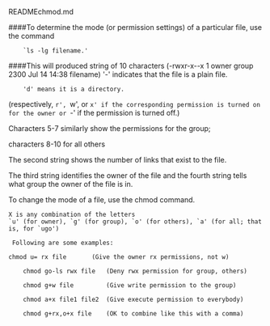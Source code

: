 READMEchmod.md

####To determine the mode (or permission settings) of a particular file, use the command

		`ls -lg filename.'

####This will produced string of 10 characters
      (-rwxr-x--x 1 owner group 2300 Jul 14 14:38 filename)
		'-' indicates that the file is a plain file.
		
		'd' means it is a directory.

(respectively, `r', `w', or `x' if the corresponding permission is turned on for the owner or `-' if the permission is turned off.)

Characters 5-7 similarly show the permissions for the group;

characters 8-10 for all others

The second string shows the number of links that exist to the file.

The third string identifies the owner of the file and the fourth string tells what group the owner of the file is in.


To change the mode of a file, use the chmod command.

	X is any combination of the letters
 	`u' (for owner), `g' (for group), `o' (for others), `a' (for all; that is, for `ugo')

	 Following are some examples:

	chmod u= rx file       (Give the owner rx permissions, not w)

      	chmod go-ls rwx file   (Deny rwx permission for group, others)

     	chmod g+w file         (Give write permission to the group)

     	chmod a+x file1 file2  (Give execute permission to everybody)

     	chmod g+rx,o+x file    (OK to combine like this with a comma)
